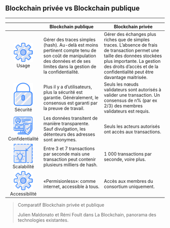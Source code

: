 ## Blockchain privée vs Blockchain publique
---
|  | Blockchain publique | Blockchain privée |
|:---------------:|------------------------------------------------------------------------------------------------------------------------------------------------------------------------------------------------------------------------------------------------------------------------------------------------------|-------------------------------------------------------------------------------------------------------------------------------------------------------------------------------------------------------------------------------------------------------------------------------------------------------|
| ![Usage](../../images/icons/settings.png) Usage | Gérer des traces simples (hash). Au-delà est moins pertinent compte tenu de son coût de manipulation des données et de ses limites dans la gestion de la confidentialité. | Gérer des échanges plus riches que de simples traces. L’absence de frais de transaction permet une taille des données stockées plus importante. La gestion des droits d’accès et de la confidentialité peut être davantage maitrisée. |
| ![Sécurité](../../images/icons/padlock.png) Sécurité | Plus il y a d’utilisateurs, plus la sécurité est garantie. Généralement, le consensus est garanti par la preuve de travail. | Seuls les nœuds validateurs sont autorisés à valider une transaction. Un consensus de n% (par ex 2/3) des membres validateurs est requis. |
| ![Confidentialité](../../images/icons/protected-profile.png) Confidentialité | Les données transitent de manière transparente. Sauf divulgation, les détenteurs des adresses sont anonymes. | Seuls les acteurs autorisés ont accès aux transactions. |
| ![Scalabilité](../../images/icons/scale.png) Scalabilité | Entre 3 et 7 transactions par seconde mais une transaction peut contenir plusieurs milliers de hash. | 1 000 transactions par seconde, voire plus. |
| ![Accessibilité](../../images/icons/settings.png) Accessibilité | «Permisionless»: comme internet, accessible à tous. | Accès aux membres du consortium uniquement. |

> Comparatif Blockchain privée et publique
>
> Julien Maldonato et Rémi Foult dans La Blockchain, panorama des technologies existantes.
